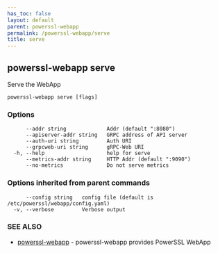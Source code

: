 ```yaml
---
has_toc: false
layout: default
parent: powerssl-webapp
permalink: /powerssl-webapp/serve
title: serve
---
```

## powerssl-webapp serve

Serve the WebApp

```
powerssl-webapp serve [flags]
```

### Options

```
      --addr string             Addr (default ":8080")
      --apiserver-addr string   GRPC address of API server
      --auth-uri string         Auth URI
      --grpcweb-uri string      gRPC-Web URI
  -h, --help                    help for serve
      --metrics-addr string     HTTP Addr (default ":9090")
      --no-metrics              Do not serve metrics
```

### Options inherited from parent commands

```
      --config string   config file (default is /etc/powerssl/webapp/config.yaml)
  -v, --verbose         Verbose output
```

### SEE ALSO

* [powerssl-webapp](/powerssl-webapp)	 - powerssl-webapp provides PowerSSL WebApp
